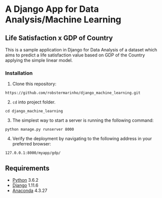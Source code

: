 # A Django App for Data Analysis/Machine Learning
## Life Satisfaction x GDP of Country

This is a sample application in Django for Data Analysis of a dataset which aims to
predict a life satisfaction value based on GDP of the Country applying the simple linear model.

### Installation

1. Clone this repository:

```
https://github.com/robstermarinho/django_machine_learning.git
```

2. `cd` into project folder.
```
cd django_machine_learning
```

3. The simplest way to start a server is running the following command:

```
python manage.py runserver 8000
```

4. Verify the deployment by navigating to the following address in your preferred browser:

```
127.0.0.1:8000/myapp/gdp/
```

## Requirements

  - [Python](https://www.python.org/) 3.6.2
  - [Django](https://www.djangoproject.com/) 1.11.6
  - [Anaconda](https://www.anaconda.com/download/) 4.3.27
